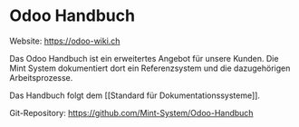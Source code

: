 # Odoo Handbuch

Website: <https://odoo-wiki.ch>

Das Odoo Handbuch ist ein erweitertes Angebot für unsere Kunden. Die Mint System dokumentiert dort ein Referenzsystem und die dazugehörigen Arbeitsprozesse.

Das Handbuch folgt dem [[Standard für Dokumentationssysteme]].

Git-Repository: <https://github.com/Mint-System/Odoo-Handbuch>